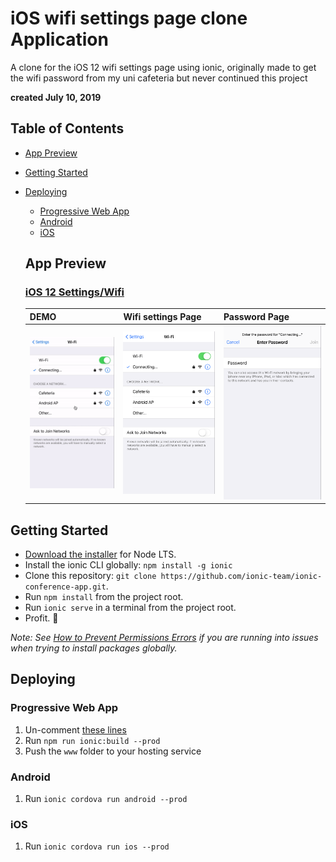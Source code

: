 # iOS wifi settings page clone Application

A clone for the iOS 12 wifi settings page using ionic, originally made to get the wifi password from my uni cafeteria but never continued this project

**created July 10, 2019**


## Table of Contents
- [App Preview](#app-preview)
- [Getting Started](#getting-started)
- [Deploying](#deploying)
  - [Progressive Web App](#progressive-web-app)
  - [Android](#android)
  - [iOS](#ios)


  ## App Preview

  ### [iOS 12 Settings/Wifi](https://github.com/julescript/ios-wifi-settings-ionic.git/src/pages/home)

  | DEMO  | Wifi settings Page  |  Password Page  |
  | -----------------| -----| -----|
  | ![GIF](/demo/ios-wifi-settings-demo.gif) | ![Wifi settings Page  ](/demo/ios-wifi-settings-screenshot-1.png) | ![Password Page](/demo/ios-wifi-settings-screenshot-2.png) |


## Getting Started

* [Download the installer](https://nodejs.org/) for Node LTS.
* Install the ionic CLI globally: `npm install -g ionic`
* Clone this repository: `git clone https://github.com/ionic-team/ionic-conference-app.git`.
* Run `npm install` from the project root.
* Run `ionic serve` in a terminal from the project root.
* Profit. :tada:

_Note: See [How to Prevent Permissions Errors](https://docs.npmjs.com/getting-started/fixing-npm-permissions) if you are running into issues when trying to install packages globally._


## Deploying

### Progressive Web App

1. Un-comment [these lines](https://github.com/ionic-team/ionic2-app-base/blob/master/src/index.html#L21)
2. Run `npm run ionic:build --prod`
3. Push the `www` folder to your hosting service

### Android

1. Run `ionic cordova run android --prod`

### iOS

1. Run `ionic cordova run ios --prod`
